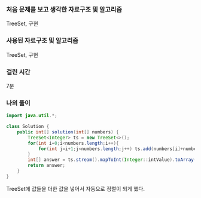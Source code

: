 ### 처음 문제를 보고 생각한 자료구조 및 알고리즘

TreeSet, 구현

### 사용된 자료구조 및 알고리즘

TreeSet, 구현

### 걸린 시간

7분

### 나의 풀이

```java
import java.util.*;

class Solution {
    public int[] solution(int[] numbers) {
        TreeSet<Integer> ts = new TreeSet<>();
        for(int i=0;i<numbers.length;i++){
            for(int j=i+1;j<numbers.length;j++) ts.add(numbers[i]+numbers[j]);
        }
        int[] answer = ts.stream().mapToInt(Integer::intValue).toArray();
        return answer;
    }
}
```

TreeSet에 값들을 더한 값을 넣어서 자동으로 정렬이 되게 했다.